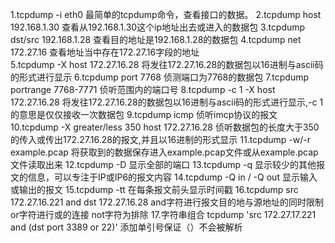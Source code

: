 1.tcpdump -i eth0 					最简单的tcpdump命令，查看接口的数据。
2.tcpdump host 192.168.1.30				查看从192.168.1.30这个ip地址出去或进入的数据包 
3.tcpdump dst/src 192.168.1.28				查看目的地址是192.168.1.28的数据包
4.tcpdump net 172.27.16					查看地址当中存在172.27.16字段的地址	
5.tcpdump -X host 172.27.16.28				将发往172.27.16.28的数据包以16进制与ascii码的形式进行显示
6.tcpdump port 7768					侦测端口为7768的数据包
7.tcpdump portrange 7768-7771				侦听范围内的端口号
8.tcpdump -c 1 -X host 172.27.16.28			将发往172.27.16.28的数据包以16进制与ascii码的形式进行显示,-c 1的意思是仅仅接收一次数据包
9.tcpdump icmp						侦听imcp协议的报文
10.tcpdump -X greater/less 350 host 172.27.16.28	侦听数据包的长度大于350的传入或传出172.27.16.28的报文,并且以16进制的形式显示 
11.tcpdump -w/-r example.pcap				将获取到的数据保存进入example.pcap文件或从example.pcap文件读取出来
12.tcpdump -D						显示全部的端口
13.tcpdump -q 						显示较少的其他报文的信息，可以专注于IP或IP6的报文内容
14.tcpdump -Q in / -Q out				显示输入或输出的报文
15.tcpdump -tt						在每条报文前头显示时间戳
16.tcpdump src 172.27.16.221 and dst 172.27.16.28	and字符进行报文目的地与源地址的同时限制
							or字符进行或的连接
							not字符为排除
17.字符串组合
tcpdump 'src 172.27.17.221 and (dst port 3389 or 22)'	添加单引号保证（）不会被解析
